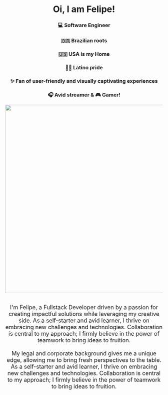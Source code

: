 <h1 align="center"> Oi, I am Felipe!</h1>
<div background-image: url('https://github.com/fliperamos88/fliperamos88/assets/129113618/ca6842ef-6859-44df-b4c5-c6a537465f60')></div>
<div align="center" backgroundI>
     <h3>💻 Software Engineer </h3>  
     <h3>🇧🇷 Brazilian roots </h3>  
     <h3>🇺🇸  USA is my Home</h3>  
     <h3>✌🏼 Latino pride</h3>  
     <h3> ✨ Fan of user-friendly and visually captivating experiences</h3> 
     <h3> 🎧 Avid streamer & 🎮 Gamer!</h3>  

</div>

<div align="center">
   <img src='https://github.com/fliperamos88/fliperamos88/assets/129113618/ca6842ef-6859-44df-b4c5-c6a537465f60' width=600 style="border-radius:50"/>
</div>   <br>



<p style="text-align: center; font-size: large">I'm Felipe, a Fullstack Developer driven by a passion for creating impactful solutions while leveraging my creative side. As a self-starter and avid learner, I thrive on embracing new challenges and technologies. Collaboration is central to my approach; I firmly believe in the power of teamwork to bring ideas to fruition. <br><br>
My legal and corporate background gives me a unique edge, allowing me to bring fresh perspectives to the table. As a self-starter and avid learner, I thrive on embracing new challenges and technologies. Collaboration is central to my approach; I firmly believe in the power of teamwork to bring ideas to fruition. 

</p>










